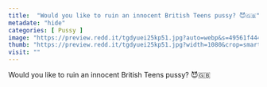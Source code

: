 ```yaml
---
title:  "Would you like to ruin an innocent British Teens pussy? 😈🇬🇧"
metadate: "hide"
categories: [ Pussy ]
image: "https://preview.redd.it/tgdyuei25kp51.jpg?auto=webp&s=49561f444f4fb99059493735c662626e0af21cac"
thumb: "https://preview.redd.it/tgdyuei25kp51.jpg?width=1080&crop=smart&auto=webp&s=49ef777edbb2ff2a1944a9d382e473b0e29e84cc"
visit: ""
---
```

Would you like to ruin an innocent British Teens pussy? 😈🇬🇧
